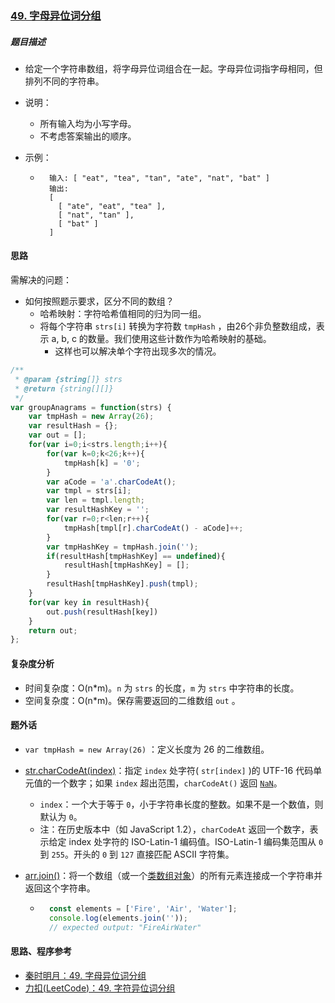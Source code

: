 ### [49. 字母异位词分组](https://leetcode-cn.com/problems/group-anagrams/)

##### 题目描述

* 给定一个字符串数组，将字母异位词组合在一起。字母异位词指字母相同，但排列不同的字符串。

* 说明：

    - 所有输入均为小写字母。
    - 不考虑答案输出的顺序。

* 示例：

    * ```example
        输入: [ "eat", "tea", "tan", "ate", "nat", "bat" ]
        输出:
        [
          [ "ate", "eat", "tea" ],
          [ "nat", "tan" ],
          [ "bat" ]
        ]
        ```



#### 思路

需解决的问题：

* 如何按照题示要求，区分不同的数组？
  * 哈希映射：字符哈希值相同的归为同一组。
  * 将每个字符串 `strs[i]` 转换为字符数 `tmpHash` ，由26个非负整数组成，表示 a, b, c 的数量。我们使用这些计数作为哈希映射的基础。
    * 这样也可以解决单个字符出现多次的情况。



```javascript
/**
 * @param {string[]} strs
 * @return {string[][]}
 */
var groupAnagrams = function(strs) {
    var tmpHash = new Array(26);
    var resultHash = {};
    var out = [];
    for(var i=0;i<strs.length;i++){
        for(var k=0;k<26;k++){
            tmpHash[k] = '0';
        }
        var aCode = 'a'.charCodeAt();
        var tmpl = strs[i];
        var len = tmpl.length;
        var resultHashKey = '';
        for(var r=0;r<len;r++){
            tmpHash[tmpl[r].charCodeAt() - aCode]++;
        }
        var tmpHashKey = tmpHash.join('');
        if(resultHash[tmpHashKey] == undefined){
            resultHash[tmpHashKey] = [];
        }
        resultHash[tmpHashKey].push(tmpl);
    }
    for(var key in resultHash){
        out.push(resultHash[key])
    }
    return out;
};
```



#### 复杂度分析

* 时间复杂度：O(n*m)。`n` 为 `strs` 的长度，`m` 为 `strs` 中字符串的长度。
* 空间复杂度：O(n*m)。保存需要返回的二维数组 `out` 。



#### 题外话

* `var tmpHash = new Array(26)` ：定义长度为 26 的二维数组。

* [str.charCodeAt(index)](https://developer.mozilla.org/zh-CN/docs/Web/JavaScript/Reference/Global_Objects/String/charCodeAt)：指定 `index` 处字符( `str[index]` )的 UTF-16 代码单元值的一个数字；如果 `index` 超出范围，`charCodeAt()` 返回 [`NaN`](https://developer.mozilla.org/zh-CN/docs/Web/JavaScript/Reference/Global_Objects/NaN)。

    * `index`：一个大于等于 `0`，小于字符串长度的整数。如果不是一个数值，则默认为 `0`。
    * 注：在历史版本中（如 JavaScript 1.2），`charCodeAt` 返回一个数字，表示给定 index 处字符的 ISO-Latin-1 编码值。ISO-Latin-1 编码集范围从 `0` 到 `255`。开头的 `0` 到 `127` 直接匹配 ASCII 字符集。

* [arr.join()](https://developer.mozilla.org/zh-CN/docs/Web/JavaScript/Reference/Global_Objects/Array/join)：将一个数组（或一个[类数组对象](https://developer.mozilla.org/zh-CN//docs/Web/JavaScript/Guide/Indexed_collections#Working_with_array-like_objects)）的所有元素连接成一个字符串并返回这个字符串。

    * ```javascript
        const elements = ['Fire', 'Air', 'Water'];
        console.log(elements.join(''));
        // expected output: "FireAirWater"
        ```



 #### 思路、程序参考

* [秦时明月：49. 字母异位词分组](https://leetcode-cn.com/problems/group-anagrams/solution/49-zi-mu-yi-wei-ci-fen-zu-by-alexer-660/)
* [力扣(LeetCode)：49. 字符异位词分组](https://leetcode-cn.com/problems/group-anagrams/solution/zi-mu-yi-wei-ci-fen-zu-by-leetcode/)